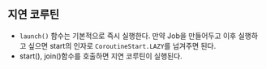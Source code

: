 ## 지연 코루틴
- `launch()` 함수는 기본적으로 즉시 실행한다. 만약 Job을 만들어두고 이후 실행하고 싶으면 start의 인자로 `CoroutineStart.LAZY`를 넘겨주면 된다.
- start(), join()함수를 호출하면 지연 코루틴이 실행된다. 

